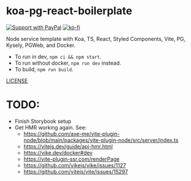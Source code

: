 # koa-pg-react-boilerplate

[![Support with PayPal](https://img.shields.io/badge/paypal-donate-yellow.png)](https://paypal.me/zacanger) [![ko-fi](https://img.shields.io/badge/donate-KoFi-yellow.svg)](https://ko-fi.com/U7U2110VB)

Node service template with Koa, TS, React, Styled Components, Vite, PG, Kysely, PGWeb, and Docker.

* To run in dev, `npm ci && npm start`.
* To run without docker, `npm run dev` instead.
* To build, `npm run build`.

[LICENSE](./LICENSE.md)

# TODO:

* Finish Storybook setup
* Get HMR working again. See:
    * https://github.com/axe-me/vite-plugin-node/blob/main/packages/vite-plugin-node/src/server/index.ts
    * https://vitejs.dev/guide/api-hmr.html
    * https://vike.dev/docker#dev
    * https://vite-plugin-ssr.com/renderPage
    * https://github.com/vikejs/vike/issues/1127
    * https://github.com/vitejs/vite/issues/15297
